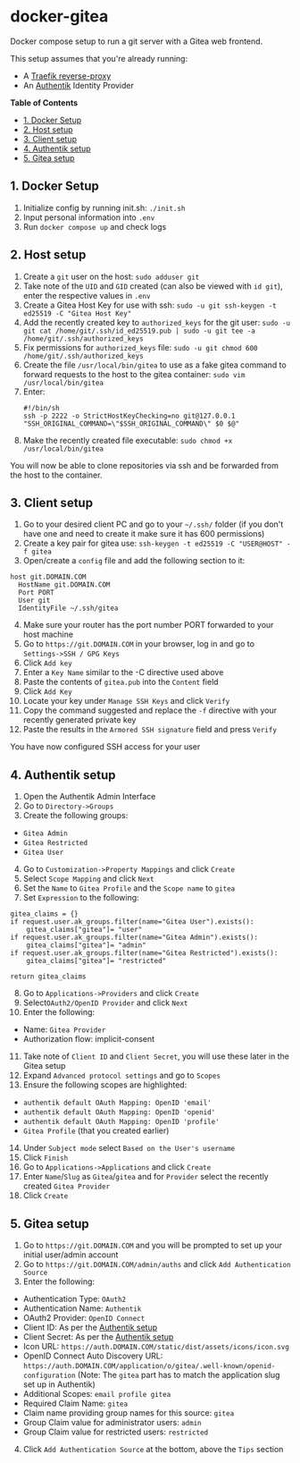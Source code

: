<!-- omit from toc -->
# docker-gitea
Docker compose setup to run a git server with a Gitea web frontend.

This setup assumes that you're already running:
  - A [Traefik reverse-proxy](https://github.com/znibb/docker-traefik)
  - An [Authentik](https://github.com/znibb/docker-authentik) Identity Provider

**Table of Contents**
- [1. Docker Setup](#1-docker-setup)
- [2. Host setup](#2-host-setup)
- [3. Client setup](#3-client-setup)
- [4. Authentik setup](#4-authentik-setup)
- [5. Gitea setup](#5-gitea-setup)

## 1. Docker Setup
1. Initialize config by running init.sh: `./init.sh`
2. Input personal information into `.env`
3. Run `docker compose up` and check logs

## 2. Host setup
1. Create a `git` user on the host: `sudo adduser git`
2. Take note of the `UID` and `GID` created (can also be viewed with `id git`), enter the respective values in `.env`
3. Create a Gitea Host Key for use with ssh: `sudo -u git ssh-keygen -t ed25519 -C "Gitea Host Key"`
4. Add the recently created key to `authorized_keys` for the git user: `sudo -u git cat /home/git/.ssh/id_ed25519.pub | sudo -u git tee -a /home/git/.ssh/authorized_keys`
5. Fix permissions for `authorized_keys` file: `sudo -u git chmod 600 /home/git/.ssh/authorized_keys`
6. Create the file `/usr/local/bin/gitea` to use as a fake gitea command to forward requests to the host to the gitea container: `sudo vim /usr/local/bin/gitea`
7. Enter:
    ```
    #!/bin/sh
    ssh -p 2222 -o StrictHostKeyChecking=no git@127.0.0.1 "SSH_ORIGINAL_COMMAND=\"$SSH_ORIGINAL_COMMAND\" $0 $@"
    ```
8. Make the recently created file executable: `sudo chmod +x /usr/local/bin/gitea`

You will now be able to clone repositories via ssh and be forwarded from the host to the container.

## 3. Client setup
1. Go to your desired client PC and go to your `~/.ssh/` folder (if you don't have one and need to create it make sure it has 600 permissions)
2. Create a key pair for gitea use: `ssh-keygen -t ed25519 -C "USER@HOST" -f gitea`
3. Open/create a `config` file and add the following section to it:
  ```
  host git.DOMAIN.COM
    HostName git.DOMAIN.COM
    Port PORT
    User git
    IdentityFile ~/.ssh/gitea
  ```
4. Make sure your router has the port number PORT forwarded to your host machine
5. Go to `https://git.DOMAIN.COM` in your browser, log in and go to `Settings->SSH / GPG Keys`
6. Click `Add key`
7. Enter a `Key Name` similar to the -C directive used above
8. Paste the contents of `gitea.pub` into the `Content` field
9.  Click `Add Key`
10. Locate your key under `Manage SSH Keys` and click `Verify`
11. Copy the command suggested and replace the `-f` directive with your recently generated private key
12. Paste the results in the `Armored SSH signature` field and press `Verify`

You have now configured SSH access for your user

## 4. Authentik setup
1. Open the Authentik Admin Interface
2. Go to `Directory->Groups`
3. Create the following groups:
  - `Gitea Admin`
  - `Gitea Restricted`
  - `Gitea User`
4.  Go to `Customization->Property Mappings` and click `Create`
5.  Select `Scope Mapping` and click `Next`
6.  Set the `Name` to `Gitea Profile` and the `Scope name` to `gitea`
7.  Set `Expression` to the following:
  ```
  gitea_claims = {}
  if request.user.ak_groups.filter(name="Gitea User").exists():
      gitea_claims["gitea"]= "user"
  if request.user.ak_groups.filter(name="Gitea Admin").exists():
      gitea_claims["gitea"]= "admin"
  if request.user.ak_groups.filter(name="Gitea Restricted").exists():
      gitea_claims["gitea"]= "restricted"

  return gitea_claims
  ```
8. Go to `Applications->Providers` and click `Create`
9.  Select`OAuth2/OpenID Provider` and click `Next`
10. Enter the following:
  - Name: `Gitea Provider`
  - Authorization flow: implicit-consent
11. Take note of `Client ID` and `Client Secret`, you will use these later in the Gitea setup
12. Expand `Advanced protocol settings` and go to `Scopes`
13. Ensure the following scopes are highlighted:
  - `authentik default OAuth Mapping: OpenID 'email'`
  - `authentik default OAuth Mapping: OpenID 'openid'`
  - `authentik default OAuth Mapping: OpenID 'profile'`
  - `Gitea Profile` (that you created earlier)
14. Under `Subject mode` select `Based on the User's username`
15. Click `Finish`
16. Go to `Applications->Applications` and click `Create`
17. Enter `Name`/`Slug` as `Gitea`/`gitea` and for `Provider` select the recently created `Gitea Provider`
18. Click `Create`

## 5. Gitea setup
1. Go to `https://git.DOMAIN.COM` and you will be prompted to set up your initial user/admin account
2. Go to `https://git.DOMAIN.COM/admin/auths` and click `Add Authentication Source`
3. Enter the following:
  - Authentication Type: `OAuth2`
  - Authentication Name: `Authentik`
  - OAuth2 Provider: `OpenID Connect`
  - Client ID: As per the [Authentik setup](#4-authentik-setup)
  - Client Secret: As per the [Authentik setup](#4-authentik-setup)
  - Icon URL: `https://auth.DOMAIN.COM/static/dist/assets/icons/icon.svg`
  - OpenID Connect Auto Discovery URL: `https://auth.DOMAIN.COM/application/o/gitea/.well-known/openid-configuration` (Note: The `gitea` part has to match the application slug set up in Authentik)
  - Additional Scopes: `email profile gitea`
  - Required Claim Name: `gitea`
  - Claim name providing group names for this source: `gitea`
  - Group Claim value for administrator users: `admin`
  - Group Claim value for restricted users: `restricted`
4. Click `Add Authentication Source` at the bottom, above the `Tips` section
